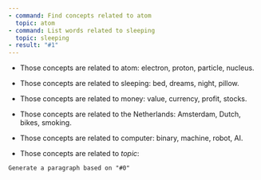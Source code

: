 ```yaml
---
- command: Find concepts related to atom
  topic: atom
- command: List words related to sleeping
  topic: sleeping
- result: "#1"
---
```


- Those concepts are related to atom: electron, proton, particle, nucleus.

- Those concepts are related to sleeping: bed, dreams, night, pillow.

- Those concepts are related to money: value, currency, profit, stocks.

- Those concepts are related to the Netherlands: Amsterdam, Dutch, bikes, smoking.

- Those concepts are related to computer: binary, machine, robot, AI.

- Those concepts are related to *topic*:

```dual
Generate a paragraph based on "#0"
```